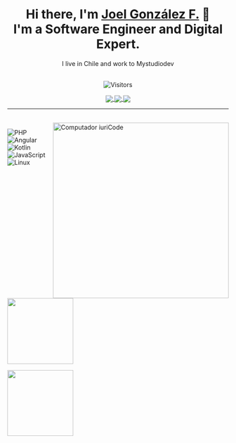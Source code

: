 <h1 align="center">
    Hi there, I'm  <a href="https://jgonzalez.gatsbyjs.io"  target="_blank">Joel González F.</a> 👋
    <br> I'm a Software Engineer and Digital Expert.
  </h1>
  
  <p align="center">
    I live in Chile and work to Mystudiodev
  </p>
  
  <p align="center">
    <br>
    <img 
      src="https://komarev.com/ghpvc/?username=jgonzalezfer&style=for-the-badge&label=visitors&color=1C1C1C"
      alt="Visitors"
    />
  </p>
  
  <p align="center">
    <a href="https://www.instagram.com/jgonzalezfer/"  target="_blank">
      <img
        align="center"
        src="https://img.shields.io/badge/Instagram-1C1C1C?style=for-the-badge&logo=instagram&logoColor=00FFFF"
      />
    </a>
    <a href="https://www.linkedin.com/in/joel-gonzález-fernández-735602203/"  target="_blank">
      <img
           align="center"
           src="https://img.shields.io/badge/LinkedIn-1C1C1C?style=for-the-badge&logo=linkedin&logoColor=00FFFF"
    </a>
    <a href="mailto:joel.gonzalez5115gmail.com" target="_blank">
      <img
        align="center"
        src="https://img.shields.io/badge/Mail-1C1C1C?style=for-the-badge&logo=gmail&logoColor=00FFFF"
      />
    </a>
  </p>
  
  ---
    
  <br>
  <img src="https://raw.githubusercontent.com/MicaelliMedeiros/micaellimedeiros/master/image/computer-illustration.png" min-width="400px" max-width="400px" width="400px" align="right" alt="Computador iuriCode">
  
  
  
  <p>
    <img
      src="https://img.shields.io/badge/PHP-1C1C1C?style=for-the-badge&logo=PHP&logoColor=00FFFF"
      alt="PHP"
    />&nbsp;
    <img
      src="https://img.shields.io/badge/Angular-1C1C1C?style=for-the-badge&logo=Angular&logoColor=00FFFF"
      alt="Angular"
    />&nbsp;
    <img
      src="https://img.shields.io/badge/Kotlin-1C1C1C?style=for-the-badge&logo=kotlin&logoColor=00FFFF"
      alt="Kotlin"
    />&nbsp;
    <img
      src="https://img.shields.io/badge/JavaScript-1C1C1C?style=for-the-badge&logo=javascript&logoColor=00FFFF"
      alt="JavaScript"
    />&nbsp;
    <img
      src="https://img.shields.io/badge/Linux-1C1C1C?style=for-the-badge&logo=linux&logoColor=00FFFF"
      alt="Linux"
    />&nbsp;
  </p>
  
  <p>
    <a href="https://github.com/jgonzalezfer">
      <img
        align="center"
        height="150em"
        src="https://github-readme-stats.vercel.app/api?username=jgonzalezfer&show_icons=true&include_all_commits=true&count_private=true&theme=tokyonight"
      />
    </a>
  </p>
  
  <p>
    <a href="https://github.com/jgonzalezfer">
      <img
        align="center"
        height="150em"
        src="https://github-readme-stats.vercel.app/api/top-langs/?username=jgonzalezfer&show_icons=true&include_all_commits=true&count_private=true&layout=compact&theme=tokyonight"
      />
    </a>
  </p>
<!--
**jgonzalezfer/jgonzalezfer** is a ✨ _special_ ✨ repository because its `README.md` (this file) appears on your GitHub profile.

Here are some ideas to get you started:

- 🔭 I’m currently working on ...
- 🌱 I’m currently learning ...
- 👯 I’m looking to collaborate on ...
- 🤔 I’m looking for help with ...
- 💬 Ask me about ...
- 📫 How to reach me: ...
- 😄 Pronouns: ...
- ⚡ Fun fact: ...
-->
